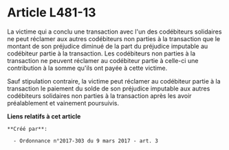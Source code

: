 # Article L481-13

La victime qui a conclu une transaction avec l'un des codébiteurs  solidaires ne peut réclamer aux autres codébiteurs non
parties à la  transaction que le montant de son préjudice diminué de la part du  préjudice imputable au codébiteur partie à
la transaction. Les  codébiteurs non parties à la transaction ne peuvent réclamer au  codébiteur partie à celle-ci une
contribution à la somme qu'ils ont  payée à cette victime. 

Sauf stipulation  contraire, la victime peut réclamer au codébiteur partie à la  transaction le paiement du solde de son
préjudice imputable aux autres  codébiteurs solidaires non parties à la transaction après les avoir  préalablement et
vainement poursuivis.

**Liens relatifs à cet article**

	**Créé par**:

	  - Ordonnance n°2017-303 du 9 mars 2017 - art. 3
